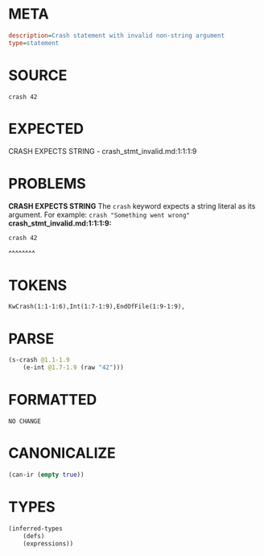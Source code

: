 # META
~~~ini
description=Crash statement with invalid non-string argument
type=statement
~~~
# SOURCE
~~~roc
crash 42
~~~
# EXPECTED
CRASH EXPECTS STRING - crash_stmt_invalid.md:1:1:1:9
# PROBLEMS
**CRASH EXPECTS STRING**
The `crash` keyword expects a string literal as its argument.
For example: `crash "Something went wrong"`
**crash_stmt_invalid.md:1:1:1:9:**
```roc
crash 42
```
^^^^^^^^


# TOKENS
~~~zig
KwCrash(1:1-1:6),Int(1:7-1:9),EndOfFile(1:9-1:9),
~~~
# PARSE
~~~clojure
(s-crash @1.1-1.9
	(e-int @1.7-1.9 (raw "42")))
~~~
# FORMATTED
~~~roc
NO CHANGE
~~~
# CANONICALIZE
~~~clojure
(can-ir (empty true))
~~~
# TYPES
~~~clojure
(inferred-types
	(defs)
	(expressions))
~~~
